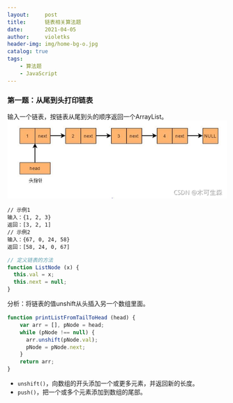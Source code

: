 ```yaml
---
layout:     post
title:      链表相关算法题
date:       2021-04-05
author:     violetks
header-img: img/home-bg-o.jpg
catalog: true
tags:
    - 算法题
    - JavaScript
---
```


### 第一题：从尾到头打印链表
输入一个链表，按链表从尾到头的顺序返回一个ArrayList。<br>
![链表.png](/instructPic/链表.png)

```
// 示例1
输入：{1, 2, 3}
返回：[3, 2, 1]
// 示例2
输入：{67, 0, 24, 58}
返回：[58, 24, 0, 67]
```

```javascript
// 定义链表的方法
function ListNode (x) {
  this.val = x;
  this.next = null;
}
```

分析：将链表的值unshift从头插入另一个数组里面。<br>

```javascript
function printListFromTailToHead (head) {
    var arr = [], pNode = head;
    while (pNode !== null) {
      arr.unshift(pNode.val);
      pNode = pNode.next;
    }
    return arr;
}
```

- `unshift()`，向数组的开头添加一个或更多元素，并返回新的长度。
- `push()`，把一个或多个元素添加到数组的尾部。